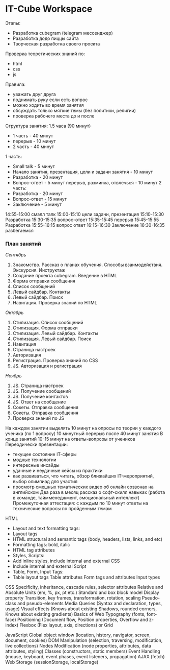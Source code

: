 # IT-Cube Workspace

Этапы:
* Разработка cubegram (telegram мессенджер)
* Разработка додо пиццы сайта
* Творческая разработка своего проекта 

Проверка теоретических знаний по:
* html
* css
* js

Правила:
- уважать друг друга
- поднимать руку если есть вопрос
- можно ходить во время занятия
- обсуждать только мягкие темы (без политики, религии)
- проверка рабочего места до и после

Структура занятия:
1.5 часа (90 минут)
* 1 часть - 40 минут
* перерыв - 10 минут
* 2 часть - 40 минут

1 часть:
* Small talk - 5 минут
* Начало занятия, презентация, цели и задачи занятия - 10 минут
* Разработка - 20 минут
* Вопрос-ответ - 5 минут
перерыв, разминка, отвлечься - 10 минут
2 часть:
* Разработка - 20 минут
* Вопрос-ответ - 15 минут
* Заключение - 5 минут

14:55-15:00 смалл талк
15:00-15:10 цели задачи, презентация
15:10-15:30 Разработка
15:30-15:35 вопрос-ответ
15:35-15:45 перерыв
15:45-15:55 Разработка
15:55-16:15 вопрос ответ
16:15-16:30 Заключение
16:30-16:35 разбегаемся

### План занятий

*Сентябрь* 
1. Знакомство. Рассказ о планах обучения. Способы взаимодействия. Экскурсия. Инструктаж
2. Создание проекта cubegram. Введение в HTML
3. Форма отправки сообщения
4. Список сообщений
5. Левый сайдбар. Контакты
6. Левый сайдбар. Поиск
7. Навигация. Проверка знаний по HTML


*Октябрь*
1. Стилизация. Список сообщений
2. Стилизация. Форма отправки
3.  Стилизация. Левый сайдбар. Контакты
4.  Стилизация. Левый сайдбар. Поиск
5.  Навигация
6.  Страница настроек
7.  Авторизация
8.  Регистрация. Проверка знаний по CSS
9.  JS. Авторизация и регистрация


*Ноябрь*
1.  JS. Страница настроек
2.  JS. Получение сообщений
3.  JS. Получение контактов
4.  JS. Ответ на сообщение
5.  Сокеты. Отправка сообщения
6.  Сокеты. Отправка сообщения
7.  Проверка знаний по JS

На каждом занятии выделять 10 минут на опросы по теории у каждого ученика (по 1 вопросу)
10 минутный перерыв после 40 минут занятия
В конце занятий 10-15 минут на ответы-вопрсоы от учеников
Переодически презентации: 
- текущее состояние IT-сферы
- модные технологии
- интересные инсайды
- удачные и неудачные кейсы из практики
- как развиваться, что читать, обзор ближайших IT-мероприятий, выбор олимпиад для участия
- просмотр смешных тематических видео об онлайн созвонах на английском
Два раза в месяц рассказ о софт-скилл навыках (работа в команде, таймменеджмент, эмоциональный интеллект)
Промежуточная аттестация: с каждым по 10 минут ответы на технические вопросы по пройденным темам



HTML
 * Layout and text formatting tags:
 *   Layout tags
 *   HTML structural and semantic tags (body, headers, lists, links, and etc)
 *   Formatting tags: bold, italic
 *   HTML tag attributes
 * Styles, Scripts:
 *   Add inline styles, include internal and external CSS
 *   Include internal and external Script
 * Table, Form, Input Tags:
 *   Table layout tags
    Table attributes
    Form tags and attributes
    Input types

CSS
  Specificity, inheritance, cascade rules, selector attributes
  Relative and Absolute Units (em, %, px, pt etc.)
  Standard and box block model
  Display property
  Transition, key frames, transformation, rotation, scaling
  Pseudo-class and pseudo-elements
  Media Queries (Syntax and declaration, types, usage)
  Visual effects (Knows about existing Shadows, rounded corners, Knows about existing gradients)
  Basics of Web Typography (fonts, font-face)
  Positioning (Document flow, Position properties, Overflow and z-index)
  Flexbox (Flex layout, axis, directions) or Grid

JavaScript
  Global object window (location, history, navigator, screen, document, cookies)
  DOM Manipulation (selection, traversing, modification, live collections)
  Nodes Modification (node properties, attributes, data attributes, styling)
  Classes (constructors, static members)
  Event Handling (mouse, keyboard, event phases, event listeners, propagation)
  AJAX (fetch)
  Web Storage (sessionStorage, localStorage)
